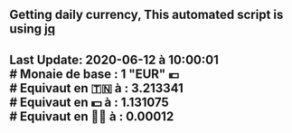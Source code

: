 ## Getting daily currency, This automated script is using [jq](https://stedolan.github.io/jq/)
## Last Update:  2020-06-12 à 10:00:01 </br># Monaie de base : 1 "EUR" 💶 </br> # Equivaut en 🇹🇳 à :  3.213341 </br> # Equivaut en 💵 à : 1.131075</br> # Equivaut en 🐱‍💻 à :  0.00012
